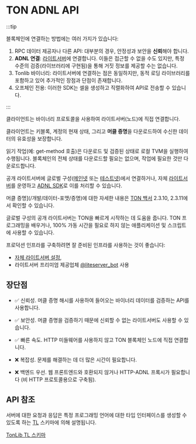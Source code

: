 # TON ADNL API

:::tip

블록체인에 연결하는 방법에는 여러 가지가 있습니다:

1. RPC 데이터 제공자나 다른 API: 대부분의 경우, 안정성과 보안을 **신뢰**해야 합니다.
2. **ADNL 연결**: [라이트서버](/participate/run-nodes/liteserver)에 연결합니다. 이들은 접근할 수 없을 수도 있지만, 특정 수준의 검증(라이브러리에 구현됨)을 통해 거짓 정보를 제공할 수는 없습니다.
3. Tonlib 바이너리: 라이트서버에 연결하는 점은 동일하지만, 동적 로딩 라이브러리를 포함하고 있어 추가적인 장점과 단점이 존재합니다.
4. 오프체인 전용: 이러한 SDK는 셀을 생성하고 직렬화하여 API로 전송할 수 있습니다.

:::

클라이언트는 바이너리 프로토콜을 사용하여 라이트서버(노드)에 직접 연결합니다.

클라이언트는 키블록, 계정의 현재 상태, 그리고 **머클 증명**을 다운로드하여 수신한 데이터의 유효성을 보장합니다.

읽기 작업(예: get-method 호출)은 다운로드 및 검증된 상태로 로컬 TVM을 실행하여 수행됩니다. 블록체인의 전체 상태를 다운로드할 필요는 없으며, 작업에 필요한 것만 다운로드합니다.

공개 라이트서버에 글로벌 구성([메인넷](https://ton.org/global-config.json) 또는 [테스트넷](https://ton.org/testnet-global.config.json))에서 연결하거나, 자체 [라이트서버](/participate/nodes/node-types)를 운영하고 [ADNL SDK](/develop/dapps/apis/sdk#adnl-based-sdks)로 이를 처리할 수 있습니다.

머클 증명](/개발/데이터-포맷/증명)에 대한 자세한 내용은 [TON 백서](https://ton.org/ton.pdf) 2.3.10, 2.3.11에서 확인할 수 있습니다.

글로벌 구성의 공개 라이트서버는 TON을 빠르게 시작하는 데 도움을 줍니다. TON 프로그래밍을 배우거나, 100% 가동 시간을 필요로 하지 않는 애플리케이션 및 스크립트에 사용할 수 있습니다.

프로덕션 인프라를 구축하려면 잘 준비된 인프라를 사용하는 것이 좋습니다:

- [자체 라이트서버 설정](https://docs.ton.org/participate/run-nodes/full-node#enable-liteserver-mode),
- 라이트서버 프리미엄 제공업체 [@liteserver_bot](https://t.me/liteserver_bot) 사용

## 장단점

- ✅ 신뢰성. 머클 증명 해시를 사용하여 들어오는 바이너리 데이터를 검증하는 API를 사용합니다.

- ✅ 보안성. 머클 증명을 검증하기 때문에 신뢰할 수 없는 라이트서버도 사용할 수 있습니다.

- ✅ 빠른 속도. HTTP 미들웨어를 사용하지 않고 TON 블록체인 노드에 직접 연결합니다.

- ❌ 복잡성. 문제를 해결하는 데 더 많은 시간이 필요합니다.

- ❌ 백엔드 우선. 웹 프론트엔드와 호환되지 않거나 HTTP-ADNL 프록시가 필요합니다 (비 HTTP 프로토콜용으로 구축됨).

## API 참조

서버에 대한 요청과 응답은 특정 프로그래밍 언어에 대한 타입 인터페이스를 생성할 수 있도록 하는 [TL](/develop/data-formats/tl) 스키마에 의해 설명됩니다.

[TonLib TL 스키마](https://github.com/ton-blockchain/ton/blob/master/tl/generate/scheme/tonlib_api.tl)
